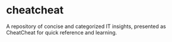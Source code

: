 # cheatcheat
A repository of concise and categorized IT insights, presented as CheatCheat for quick reference and learning.
